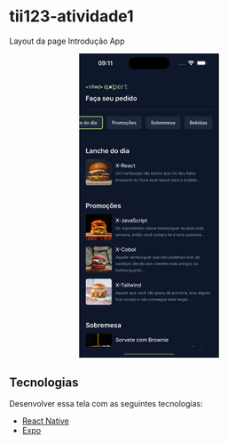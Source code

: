 # tii123-atividade1
Layout da page Introdução App

<p align="center">
<img alt="Frontend" src=".github/Atividade1.png" width="50%">
</p>

## Tecnologias

Desenvolver essa tela com as seguintes tecnologias:

- [React Native](https://facebook.github.io/react-native/)
- [Expo](https://expo.io/)
